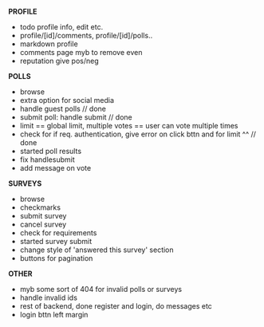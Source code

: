 **PROFILE**

- todo profile info, edit etc.
 - profile/[id]/comments, profile/[id]/polls..
- markdown profile
- comments page myb to remove even
- reputation give pos/neg

**POLLS**
- browse
- extra option for social media
- handle guest polls // done
- submit poll: handle submit // done
- limit == global limit, multiple votes == user can vote multiple times
- check for if req. authentication, give error on click bttn and for limit ^^ // done
- started poll results
- fix handlesubmit
- add message on vote

**SURVEYS**
- browse
- checkmarks
- submit survey
- cancel survey
- check for requirements
- started survey submit
- change style of 'answered this survey' section 
- buttons for pagination

**OTHER**

- myb some sort of 404 for invalid polls or surveys
- handle invalid ids
- rest of backend, done register and login, do messages etc
- login bttn left margin